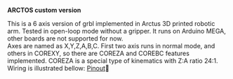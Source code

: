 **ARCTOS custom version**

This is a 6 axis version of grbl implemented in Arctus 3D printed robotic arm. Tested in open-loop mode without a gripper.
It runs on Arduino MEGA, other boards are not supported for now.  
Axes are named as X,Y,Z,A,B,C. First two axis runs in normal mode, and others in COREXY, so there are COREZA and COREBC features implemented. 
COREZA is a special type of kinematics with Z:A ratio 24:1. 
Wiring is illustrated bellow: 
[Pinout](https://github.com/ArctosRobotics/Arctos-grbl-v0.1/blob/edge/PINOUT.png)

